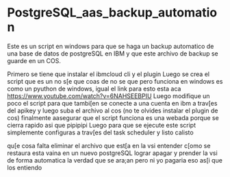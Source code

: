 # PostgreSQL_aas_backup_automation
Este es un script en windows para que se haga un backup automatico de una base de datos de postgreSQL en IBM y que este archivo de backup se guarde en un COS.

Primero se tiene que instalar el ibmcloud cli y el plugin
Luego se crea el script que es un no s[e que coas de no se que pero funciona en windows es como un pyuthon de windows, igual el link para esto esta aca
https://www.youtube.com/watch?v=6NAHSEEBPIU
Luego modifique un poco el script para que tambi[en se conecte a una cuenta en ibm a trav[es del apikey y luego suba el archivo al cos
(no te olvides instalar el plugin de cos)
finalmente aasegurar que el script funciona es una webada porque se cierra rapido asi que pipipipi
Luego para que se ejecute este script simplemente configuras a trav[es del task scheduler y listo calisto

qu[e cosa falta
eliminar el archivo que est[a en la vsi
entender c[omo se restaura esta vaina en un nuevo postgreSQL
lograr apagar y prender la vsi de forma automatica la verdad que se ara;an pero ni yo pagaria eso as[i que los entiendo
